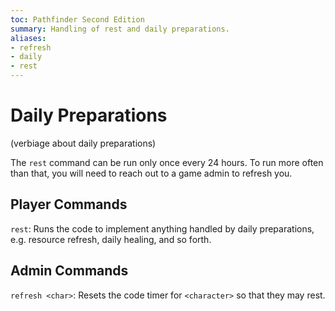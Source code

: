 ```yaml
---
toc: Pathfinder Second Edition
summary: Handling of rest and daily preparations.
aliases:
- refresh
- daily
- rest
---
```


# Daily Preparations

(verbiage about daily preparations)

The `rest` command can be run only once every 24 hours. To run more often than that, you will need to reach out to a game admin to refresh you.

## Player Commands

`rest`: Runs the code to implement anything handled by daily preparations, e.g. resource refresh, daily healing, and so forth.

## Admin Commands
`refresh <char>`: Resets the code timer for `<character>` so that they may rest.